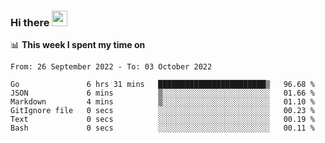 ### Hi there <a href="https://www.gautamkrishnar.com/"><img src="https://media.giphy.com/media/hvRJCLFzcasrR4ia7z/giphy.gif" width="25px"></a>

📊 **This week I spent my time on**

<!--START_SECTION:waka-->

```text
From: 26 September 2022 - To: 03 October 2022

Go               6 hrs 31 mins   ████████████████████████▒   96.68 %
JSON             6 mins          ▒░░░░░░░░░░░░░░░░░░░░░░░░   01.66 %
Markdown         4 mins          ▒░░░░░░░░░░░░░░░░░░░░░░░░   01.10 %
GitIgnore file   0 secs          ░░░░░░░░░░░░░░░░░░░░░░░░░   00.23 %
Text             0 secs          ░░░░░░░░░░░░░░░░░░░░░░░░░   00.19 %
Bash             0 secs          ░░░░░░░░░░░░░░░░░░░░░░░░░   00.11 %
```

<!--END_SECTION:waka-->
